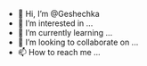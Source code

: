 - 👋 Hi, I’m @Geshechka
- 👀 I’m interested in ...
- 🌱 I’m currently learning ...
- 💞️ I’m looking to collaborate on ...
- 📫 How to reach me ...

<!---
Geshechka/Geshechka is a ✨ special ✨ repository because its `README.md` (this file) appears on your GitHub profile.
You can click the Preview link to take a look at your changes.
--->
